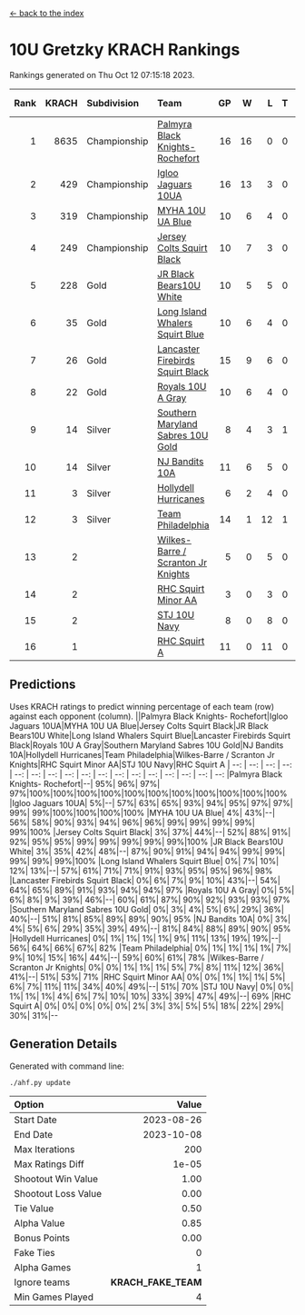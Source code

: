[<- back to the index](readme.md)
# 10U Gretzky KRACH Rankings
Rankings generated on Thu Oct 12 07:15:18 2023.

Rank|KRACH|Subdivision|Team|GP|W|L|T|OTW|OTL|SoS|Exp Wins|Win Diff
---:|---:|:---|:---|---:|---:|---:|---:|---:|---:|---:|---:|---:
1|8635|Championship|[Palmyra Black Knights- Rochefort](https://gamesheetstats.com/seasons/3659/teams/140260/schedule)|16|16|0|0|0|0|97|16.8|-0.0
2|429|Championship|[Igloo Jaguars 10UA](https://gamesheetstats.com/seasons/3659/teams/140253/schedule)|16|13|3|0|0|1|128|13.9|0.0
3|319|Championship|[MYHA 10U UA Blue](https://gamesheetstats.com/seasons/3659/teams/140258/schedule)|10|6|4|0|0|0|1712|6.8|-0.0
4|249|Championship|[Jersey Colts Squirt Black](https://gamesheetstats.com/seasons/3659/teams/140254/schedule)|10|7|3|0|0|0|901|7.9|0.0
5|228|Gold|[JR Black Bears10U White](https://gamesheetstats.com/seasons/3659/teams/140255/schedule)|10|5|5|0|1|0|2478|5.9|0.0
6|35|Gold|[Long Island Whalers Squirt Blue](https://gamesheetstats.com/seasons/3659/teams/140257/schedule)|10|6|4|0|0|0|837|6.9|0.0
7|26|Gold|[Lancaster Firebirds Squirt Black](https://gamesheetstats.com/seasons/3659/teams/140256/schedule)|15|9|6|0|0|1|601|9.9|0.0
8|22|Gold|[Royals 10U A Gray](https://gamesheetstats.com/seasons/3659/teams/140262/schedule)|10|6|4|0|0|0|35|6.9|0.0
9|14|Silver|[Southern Maryland Sabres 10U Gold](https://gamesheetstats.com/seasons/3659/teams/140263/schedule)|8|4|3|1|1|0|16|5.4|0.0
10|14|Silver|[NJ Bandits 10A](https://gamesheetstats.com/seasons/3659/teams/140259/schedule)|11|6|5|0|0|0|56|6.9|0.0
11|3|Silver|[Hollydell Hurricanes](https://gamesheetstats.com/seasons/3659/teams/140220/schedule)|6|2|4|0|0|0|127|2.9|0.0
12|3|Silver|[Team Philadelphia](https://gamesheetstats.com/seasons/3659/teams/140226/schedule)|14|1|12|1|0|0|701|2.4|0.0
13|2||[Wilkes-Barre / Scranton Jr Knights](https://gamesheetstats.com/seasons/3659/teams/140228/schedule)|5|0|5|0|0|0|2891|0.9|0.0
14|2||[RHC Squirt Minor AA](https://gamesheetstats.com/seasons/3659/teams/140224/schedule)|3|0|3|0|0|0|115|0.9|0.0
15|2||[STJ 10U Navy](https://gamesheetstats.com/seasons/3659/teams/140264/schedule)|8|0|8|0|0|0|2961|0.9|0.0
16|1||[RHC Squirt A](https://gamesheetstats.com/seasons/3659/teams/140261/schedule)|11|0|11|0|0|0|114|0.9|0.0

## Predictions
Uses KRACH ratings to predict winning percentage of each team (row) against each opponent (column).
||Palmyra Black Knights- Rochefort|Igloo Jaguars 10UA|MYHA 10U UA Blue|Jersey Colts Squirt Black|JR Black Bears10U White|Long Island Whalers Squirt Blue|Lancaster Firebirds Squirt Black|Royals 10U A Gray|Southern Maryland Sabres 10U Gold|NJ Bandits 10A|Hollydell Hurricanes|Team Philadelphia|Wilkes-Barre / Scranton Jr Knights|RHC Squirt Minor AA|STJ 10U Navy|RHC Squirt A
| --: | --: | --: | --: | --: | --: | --: | --: | --: | --: | --: | --: | --: | --: | --: | --: | --: 
|Palmyra Black Knights- Rochefort|--| 95%| 96%| 97%| 97%|100%|100%|100%|100%|100%|100%|100%|100%|100%|100%|100%
|Igloo Jaguars 10UA|  5%|--| 57%| 63%| 65%| 93%| 94%| 95%| 97%| 97%| 99%| 99%|100%|100%|100%|100%
|MYHA 10U UA Blue|  4%| 43%|--| 56%| 58%| 90%| 93%| 94%| 96%| 96%| 99%| 99%| 99%| 99%| 99%|100%
|Jersey Colts Squirt Black|  3%| 37%| 44%|--| 52%| 88%| 91%| 92%| 95%| 95%| 99%| 99%| 99%| 99%| 99%|100%
|JR Black Bears10U White|  3%| 35%| 42%| 48%|--| 87%| 90%| 91%| 94%| 94%| 99%| 99%| 99%| 99%| 99%|100%
|Long Island Whalers Squirt Blue|  0%|  7%| 10%| 12%| 13%|--| 57%| 61%| 71%| 71%| 91%| 93%| 95%| 95%| 96%| 98%
|Lancaster Firebirds Squirt Black|  0%|  6%|  7%|  9%| 10%| 43%|--| 54%| 64%| 65%| 89%| 91%| 93%| 94%| 94%| 97%
|Royals 10U A Gray|  0%|  5%|  6%|  8%|  9%| 39%| 46%|--| 60%| 61%| 87%| 90%| 92%| 93%| 93%| 97%
|Southern Maryland Sabres 10U Gold|  0%|  3%|  4%|  5%|  6%| 29%| 36%| 40%|--| 51%| 81%| 85%| 89%| 89%| 90%| 95%
|NJ Bandits 10A|  0%|  3%|  4%|  5%|  6%| 29%| 35%| 39%| 49%|--| 81%| 84%| 88%| 89%| 90%| 95%
|Hollydell Hurricanes|  0%|  1%|  1%|  1%|  1%|  9%| 11%| 13%| 19%| 19%|--| 56%| 64%| 66%| 67%| 82%
|Team Philadelphia|  0%|  1%|  1%|  1%|  1%|  7%|  9%| 10%| 15%| 16%| 44%|--| 59%| 60%| 61%| 78%
|Wilkes-Barre / Scranton Jr Knights|  0%|  0%|  1%|  1%|  1%|  5%|  7%|  8%| 11%| 12%| 36%| 41%|--| 51%| 53%| 71%
|RHC Squirt Minor AA|  0%|  0%|  1%|  1%|  1%|  5%|  6%|  7%| 11%| 11%| 34%| 40%| 49%|--| 51%| 70%
|STJ 10U Navy|  0%|  0%|  1%|  1%|  1%|  4%|  6%|  7%| 10%| 10%| 33%| 39%| 47%| 49%|--| 69%
|RHC Squirt A|  0%|  0%|  0%|  0%|  0%|  2%|  3%|  3%|  5%|  5%| 18%| 22%| 29%| 30%| 31%|--

## Generation Details

Generated with command line:
```
./ahf.py update
```

| Option | Value |
| :----- | ----: |
| Start Date | 2023-08-26 |
| End Date | 2023-10-08 |
| Max Iterations | 200 |
| Max Ratings Diff | 1e-05 |
| Shootout Win Value | 1.00 |
| Shootout Loss Value | 0.00 |
| Tie Value | 0.50 |
| Alpha Value | 0.85 |
| Bonus Points | 0.00 |
| Fake Ties | 0 |
| Alpha Games | 1 |
| Ignore teams | __KRACH_FAKE_TEAM__ |
| Min Games Played | 4 |

